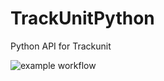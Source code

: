 # TrackUnitPython
Python API for Trackunit


![example workflow](https://github.com/einsteinmaster/TrackUnitPython/actions/workflows/test.yml/badge.svg)
